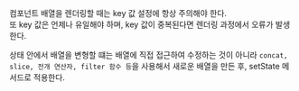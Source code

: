 컴포넌트 배열을 렌더링할 때는 key 값 설정에 항상 주의해야 한다.  
또 key 값은 언제나 유일해야 하며, key 값이 중복된다면 렌더링 과정에서 오류가 발생한다.  

상태 안에서 배열을 변형할 떄는 배열에 직접 접근하여 수정하는 것이 아니라 `concat, slice, 전개 연산자, filter 함수 등`을 사용해서 새로운 배열을 만든 후, setState 메서드로 적용한다.  

